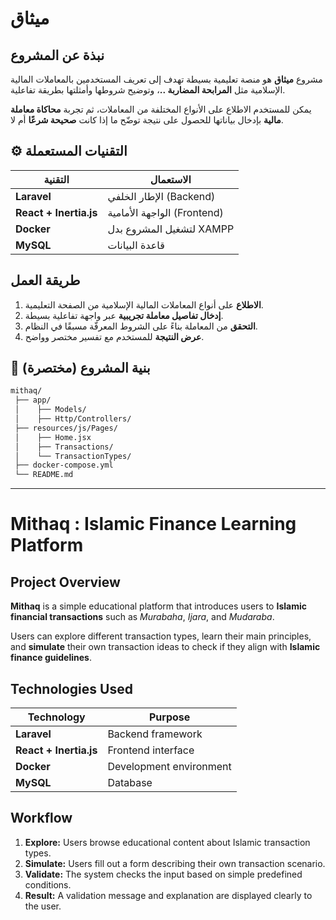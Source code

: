 #  **ميثاق**



##  **نبذة عن المشروع**
مشروع **ميثاق** هو منصة تعليمية بسيطة تهدف إلى تعريف المستخدمين بالمعاملات المالية الإسلامية مثل **المرابحة المضاربة ..**، وتوضيح شروطها وأمثلتها بطريقة تفاعلية.  

يمكن للمستخدم الاطلاع على الأنواع المختلفة من المعاملات، ثم تجربة **محاكاة معاملة مالية** بإدخال بياناتها للحصول على نتيجة توضّح ما إذا كانت **صحيحة شرعًا** أم لا.



## ⚙️ **التقنيات المستعملة**
|  التقنية | الاستعمال |
|-------------|--------------|
| **Laravel** | الإطار الخلفي (Backend) |
| **React + Inertia.js** | الواجهة الأمامية (Frontend) |
| **Docker** | لتشغيل المشروع بدل XAMPP |
| **MySQL** | قاعدة البيانات |



##  **طريقة العمل**
1.  **الاطلاع** على أنواع المعاملات المالية الإسلامية من الصفحة التعليمية.  
2.  **إدخال تفاصيل معاملة تجريبية** عبر واجهة تفاعلية بسيطة.  
3.  **التحقق** من المعاملة بناءً على الشروط المعرفّة مسبقًا في النظام.  
4.  **عرض النتيجة** للمستخدم مع تفسير مختصر وواضح.



## 📂 **بنية المشروع (مختصرة)**
```bash
mithaq/
 ├── app/
 │    ├── Models/
 │    ├── Http/Controllers/
 ├── resources/js/Pages/
 │    ├── Home.jsx
 │    ├── Transactions/
 │    └── TransactionTypes/
 ├── docker-compose.yml
 └── README.md
```
---
#  **Mithaq : Islamic Finance Learning Platform**



##  **Project Overview**
**Mithaq** is a simple educational platform that introduces users to **Islamic financial transactions** such as *Murabaha*, *Ijara*, and *Mudaraba*.  

Users can explore different transaction types, learn their main principles, and **simulate** their own transaction ideas to check if they align with **Islamic finance guidelines**.



##  **Technologies Used**
|  Technology |  Purpose |
|----------------|-------------|
| **Laravel** | Backend framework |
| **React + Inertia.js** | Frontend interface |
| **Docker** | Development environment |
| **MySQL** | Database |


##  **Workflow**
1.  **Explore:** Users browse educational content about Islamic transaction types.  
2.  **Simulate:** Users fill out a form describing their own transaction scenario.  
3.  **Validate:** The system checks the input based on simple predefined conditions.  
4.  **Result:** A validation message and explanation are displayed clearly to the user.
